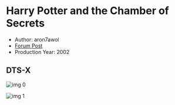 # Harry Potter and the Chamber of Secrets

* Author: aron7awol
* [Forum Post](https://www.avsforum.com/threads/bass-eq-for-filtered-movies.2995212/post-56871206)
* Production Year: 2002

## DTS-X

![img 0](https://i.imgur.com/9nGgd0k.jpg)

![img 1](https://i.imgur.com/5NNAYA7.png)

